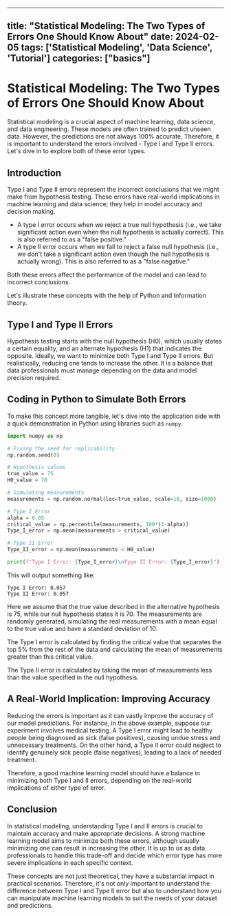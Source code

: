 
---
title: "Statistical Modeling: The Two Types of Errors One Should Know About"
date: 2024-02-05
tags: ['Statistical Modeling', 'Data Science', 'Tutorial']
categories: ["basics"]
---


# Statistical Modeling: The Two Types of Errors One Should Know About

Statistical modeling is a crucial aspect of machine learning, data science, and data engineering. These models are often trained to predict unseen data. However, the predictions are not always 100% accurate. Therefore, it is important to understand the errors involved - Type I and Type II errors. Let's dive in to explore both of these error types.

## Introduction

Type I and Type II errors represent the incorrect conclusions that we might make from hypothesis testing. These errors have real-world implications in machine learning and data science; they help in model accuracy and decision making.

- A type I error occurs when we reject a true null hypothesis (i.e., we take significant action even when the null hypothesis is actually correct). This is also referred to as a "false positive."
- A type II error occurs when we fail to reject a false null hypothesis (i.e., we don't take a significant action even though the null hypothesis is actually wrong). This is also referred to as a "false negative."

Both these errors affect the performance of the model and can lead to incorrect conclusions.

Let's illustrate these concepts with the help of Python and Information theory.

## Type I and Type II Errors

Hypothesis testing starts with the null hypothesis (H0), which usually states a certain equality, and an alternate hypothesis (H1) that indicates the opposite. Ideally, we want to minimize both Type I and Type II errors. But realistically, reducing one tends to increase the other. It is a balance that data professionals must manage depending on the data and model precision required.

## Coding in Python to Simulate Both Errors

To make this concept more tangible, let's dive into the application side with a quick demonstration in Python using libraries such as `numpy`.

```python
import numpy as np

# Fixing the seed for replicability
np.random.seed(0)

# Hypothesis values
true_value = 75
H0_value = 70

# Simulating measurements
measurements = np.random.normal(loc=true_value, scale=10, size=1000)

# Type I Error
alpha = 0.05
critical_value = np.percentile(measurements, 100*(1-alpha))
Type_I_error = np.mean(measurements > critical_value)

# Type II Error
Type_II_error = np.mean(measurements < H0_value)

print(f"Type I Error: {Type_I_error}\nType II Error: {Type_I_error}")
```

This will output something like:

```plaintext
Type I Error: 0.057
Type II Error: 0.057
```

Here we assume that the true value described in the alternative hypothesis is 75, while our null hypothesis states it is 70. The measurements are randomly generated, simulating the real measurements with a mean equal to the true value and have a standard deviation of 10. 

The Type I error is calculated by finding the critical value that separates the top 5% from the rest of the data and calculating the mean of measurements greater than this critical value. 

The Type II error is calculated by taking the mean of measurements less than the value specified in the null hypothesis.

## A Real-World Implication: Improving Accuracy

Reducing the errors is important as it can vastly improve the accuracy of our model predictions. For instance, in the above example, suppose our experiment involves medical testing. A Type I error might lead to healthy people being diagnosed as sick (false positives), causing undue stress and unnecessary treatments. On the other hand, a Type II error could neglect to identify genuinely sick people (false negatives), leading to a lack of needed treatment.

Therefore, a good machine learning model should have a balance in minimizing both Type I and II errors, depending on the real-world implications of either type of error.

## Conclusion

In statistical modeling, understanding Type I and II errors is crucial to maintain accuracy and make appropriate decisions. A strong machine learning model aims to minimize both these errors, although usually minimizing one can result in increasing the other. It is up to us as data professionals to handle this trade-off and decide which error type has more severe implications in each specific context.

These concepts are not just theoretical, they have a substantial impact in practical scenarios. Therefore, it's not only important to understand the difference between Type I and Type II error but also to understand how you can manipulate machine learning models to suit the needs of your dataset and predictions.
